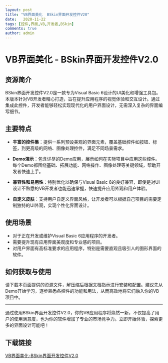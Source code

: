 ```yaml
---
layout: post
title: "VB界面美化  BSkin界面开发控件V20"
date:   2020-11-22
tags: [控件,界面,VB,开发者,BSkin]
comments: true
author: admin
---
```

# VB界面美化 - BSkin界面开发控件V2.0

## 资源简介

BSkin界面开发控件V2.0是一款专为Visual Basic 6设计的UI美化和增强工具包。本版本针对VB开发者精心打造，旨在提升应用程序的视觉体验和交互设计。通过集成此控件，开发者能够轻松实现现代化的用户界面设计，无需深入复杂的界面编写细节。

## 主要特点

- **丰富的控件集**：提供一系列预设美观的界面元素，覆盖基础控件如按钮、标签，到更高级的网络、图像处理控件，满足不同场景需求。
  
- **Demo演示**：包含详尽的Demo应用，展示如何在实际项目中应用这些控件。每个Demo都围绕基础、拓展功能、网络操作、图像处理等关键领域，帮助开发者快速上手。

- **兼容性和易用性**：特别优化以确保与Visual Basic 6的良好兼容，即使是对UI设计不熟悉的VB开发者也能迅速掌握，快速提升应用外观和用户体验。

- **自定义皮肤**：支持用户自定义界面风格，让开发者可以根据自己项目的需要定制独特的UI外观，实现个性化界面设计。

## 使用场景

- 对于正在开发或维护Visual Basic 6应用程序的开发者。
- 需要提升现有应用界面美观度和专业感的项目。
- 对用户界面有高标准要求的应用程序，特别是需要直观且吸引人的图形界面的软件。

## 如何获取与使用

请下载本页面提供的资源文件，解压缩后根据文档指示进行安装和配置。建议先从Demo开始学习，逐步熟悉各控件的功能和用法，从而高效地将它们融入你的VB项目中。

---

通过使用BSkin界面开发控件V2.0，你的VB应用程序将焕然一新，不仅提高了用户的使用满意度，也为你的软件增加了专业的市场竞争力。立即开始体验，探索更多的界面设计可能吧！

## 下载链接

[VB界面美化-BSkin界面开发控件V2.0](https://pan.quark.cn/s/1e11028ee946)